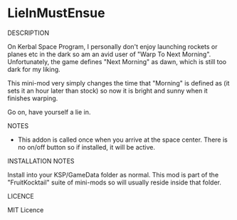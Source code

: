 # LieInMustEnsue
DESCRIPTION

On Kerbal Space Program, I personally don't enjoy launching rockets or planes etc in the dark so am an avid user of "Warp To Next Morning". Unfortunately, the game defines "Next Morning" as dawn, which is still too dark for my liking. 

This mini-mod very simply changes the time that "Morning" is defined as (it sets it an hour later than stock) so now it is bright and sunny when it finishes warping.

Go on, have yourself a lie in.


NOTES

- This addon is called once when you arrive at the space center. There is no on/off button so if installed, it will be active.


INSTALLATION NOTES

Install into your KSP/GameData folder as normal. This mod is part of the "FruitKocktail" suite of mini-mods so will usually reside inside that folder.


LICENCE

MIT Licence
